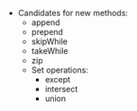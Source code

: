 - Candidates for new methods:
  - append
  - prepend
  - skipWhile
  - takeWhile
  - zip
  - Set operations:
    - except
    - intersect
    - union
